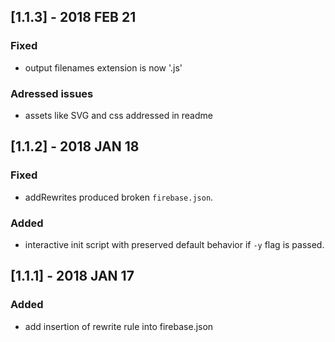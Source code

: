 ## [1.1.3] - 2018 FEB 21
### Fixed
- output filenames extension is now '.js'
### Adressed issues
- assets like SVG and css addressed in readme

## [1.1.2] - 2018 JAN 18
### Fixed
- addRewrites produced broken `firebase.json`.
### Added
- interactive init script with preserved default behavior if `-y` flag is passed.

## [1.1.1] - 2018 JAN 17
### Added
- add insertion of rewrite rule into firebase.json
